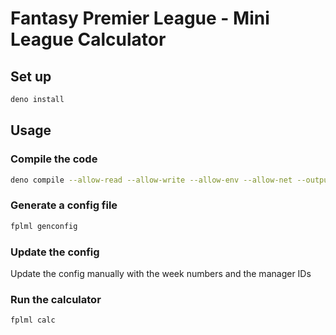 # Fantasy Premier League - Mini League Calculator

## Set up

```bash
deno install
```

## Usage

### Compile the code

```bash
deno compile --allow-read --allow-write --allow-env --allow-net --output fplml main.ts
```

### Generate a config file

```bash
fplml genconfig
```

### Update the config

Update the config manually with the week numbers and the manager IDs

### Run the calculator

```bash
fplml calc
```
